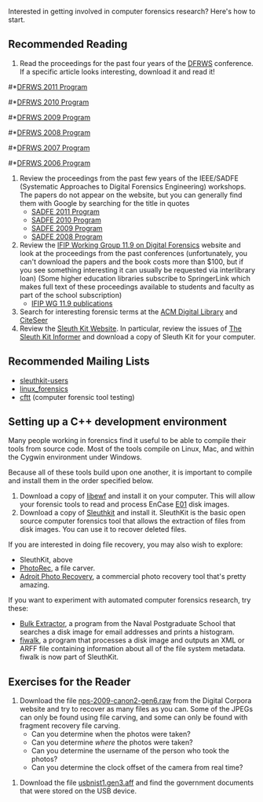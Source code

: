Interested in getting involved in computer forensics research? Here's
how to start.

## Recommended Reading

1.  Read the proceedings for the past four years of the
    [DFRWS](http://www.dfrws.org) conference. If a specific article
    looks interesting, download it and read it!

\#\*[DFRWS 2011 Program](http://www.dfrws.org/2011/program.shtml)

\#\*[DFRWS 2010 Program](http://www.dfrws.org/2010/program.shtml)

\#\*[DFRWS 2009 Program](http://www.dfrws.org/2009/program.shtml)

\#\*[DFRWS 2008 Program](http://www.dfrws.org/2008/program.shtml)

\#\*[DFRWS 2007 Program](http://www.dfrws.org/2007/program.shtml)

\#\*[DFRWS 2006 Program](http://www.dfrws.org/2006/program.shtml)

1.  Review the proceedings from the past few years of the IEEE/SADFE
    (Systematic Approaches to Digital Forensics Engineering) workshops.
    The papers do not appear on the website, but you can generally find
    them with Google by searching for the title in quotes
    - [SADFE 2011
      Program](http://conf.ncku.edu.tw/sadfe/sadfe11/program.html)
    - [SADFE 2010
      Program](http://conf.ncku.edu.tw/sadfe/sadfe10/program.html)
    - [SADFE 2009
      Program](http://conf.ncku.edu.tw/sadfe/sadfe09/program.html)
    - [SADFE 2008
      Program](http://conf.ncku.edu.tw/sadfe/sadfe08/program.html)
2.  Review the [IFIP Working Group 11.9 on Digital
    Forensics](http://www.ifip119.org/) website and look at the
    proceedings from the past conferences (unfortunately, you can't
    download the papers and the book costs more than \$100, but if you
    see something interesting it can usually be requested via
    interlibrary loan) (Some higher education libraries subscribe to
    SpringerLink which makes full text of these proceedings available to
    students and faculty as part of the school subscription)
    - [IFIP WG 11.9 publications](http://www.ifip119.org/Publications/)
3.  Search for interesting forensic terms at the [ACM Digital
    Library](http://portal.acm.org/dl.cfm) and
    [CiteSeer](http://citeseer.ist.psu.edu/)
4.  Review the [Sleuth Kit Website](http://www.sleuthkit.org/). In
    particular, review the issues of [The Sleuth Kit
    Informer](http://www.sleuthkit.org/informer/index.php) and download
    a copy of Sleuth Kit for your computer.

## Recommended Mailing Lists

- [sleuthkit-users](https://lists.sourceforge.net/lists/listinfo/sleuthkit-users)
- [linux_forensics](http://groups.yahoo.com/group/linux_forensics/join)
- [cftt](http://groups.yahoo.com/group/cftt/join) (computer forensic
  tool testing)

## Setting up a C++ development environment

Many people working in forensics find it useful to be able to compile
their tools from source code. Most of the tools compile on Linux, Mac,
and within the Cygwin environment under Windows.

Because all of these tools build upon one another, it is important to
compile and install them in the order specified below.

1.  Download a copy of [libewf](http://sourceforge.net/projects/libewf/)
    and install it on your computer. This will allow your forensic tools
    to read and process EnCase [E01](E01 "wikilink") disk images.
2.  Download a copy of [Sleuthkit](http://www.sleuthkit.org/sleuthkit/)
    and install it. SleuthKit is the basic open source computer
    forensics tool that allows the extraction of files from disk images.
    You can use it to recover deleted files.

If you are interested in doing file recovery, you may also wish to
explore:

- SleuthKit, above
- [PhotoRec](http://www.cgsecurity.org/wiki/PhotoRec), a file carver.
- [Adroit Photo Recovery](http://digital-assembly.com/), a commercial
  photo recovery tool that's pretty amazing.

If you want to experiment with automated computer forensics research,
try these:

- [Bulk Extractor](Bulk_Extractor "wikilink"), a program from the Naval
  Postgraduate School that searches a disk image for email addresses and
  prints a histogram.
- [fiwalk](fiwalk "wikilink"), a program that processes a disk image and
  outputs an XML or ARFF file containing information about all of the
  file system metadata. fiwalk is now part of SleuthKit.

## Exercises for the Reader

1.  Download the file
    [nps-2009-canon2-gen6.raw](http://digitalcorpora.org/corp/images/nps/nps-2009-canon2/nps-2009-canon2-gen6.raw)
    from the Digital Corpora website and try to recover as many files as
    you can. Some of the JPEGs can only be found using file carving, and
    some can only be found with fragment recovery file carving.
    - Can you determine when the photos were taken?
    - Can you determine *where* the photos were taken?
    - Can you determine the username of the person who took the photos?
    - Can you determine the clock offset of the camera from real time?

<!-- -->

1.  Download the file
    [usbnist1.gen3.aff](http://digitalcorpora.org/corp/images/nps/nps-2009-ubnist1/ubnist1.gen3.aff)
    and find the government documents that were stored on the USB
    device.